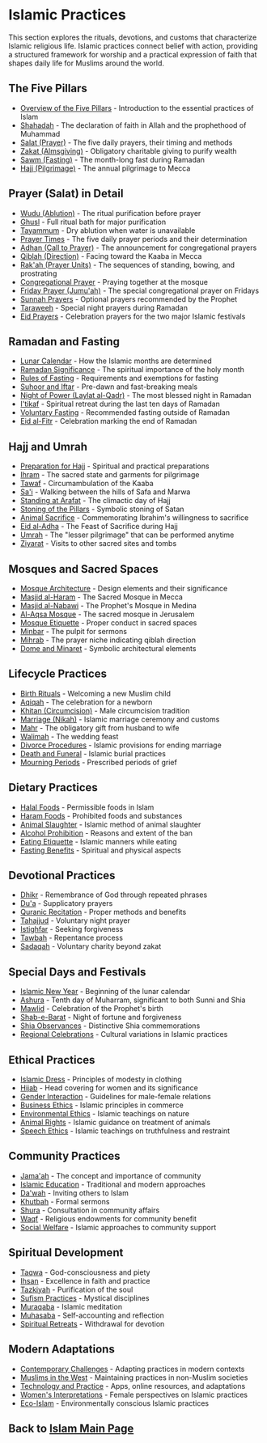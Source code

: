 # Islamic Practices

This section explores the rituals, devotions, and customs that characterize Islamic religious life. Islamic practices connect belief with action, providing a structured framework for worship and a practical expression of faith that shapes daily life for Muslims around the world.

## The Five Pillars

- [Overview of the Five Pillars](./five_pillars.md) - Introduction to the essential practices of Islam
- [Shahadah](./shahadah.md) - The declaration of faith in Allah and the prophethood of Muhammad
- [Salat (Prayer)](./salat.md) - The five daily prayers, their timing and methods
- [Zakat (Almsgiving)](./zakat.md) - Obligatory charitable giving to purify wealth
- [Sawm (Fasting)](./sawm.md) - The month-long fast during Ramadan
- [Hajj (Pilgrimage)](./hajj.md) - The annual pilgrimage to Mecca

## Prayer (Salat) in Detail

- [Wudu (Ablution)](./wudu.md) - The ritual purification before prayer
- [Ghusl](./ghusl.md) - Full ritual bath for major purification
- [Tayammum](./tayammum.md) - Dry ablution when water is unavailable
- [Prayer Times](./prayer_times.md) - The five daily prayer periods and their determination
- [Adhan (Call to Prayer)](./adhan.md) - The announcement for congregational prayers
- [Qiblah (Direction)](./qiblah.md) - Facing toward the Kaaba in Mecca
- [Rak'ah (Prayer Units)](./rakah.md) - The sequences of standing, bowing, and prostrating
- [Congregational Prayer](./congregational_prayer.md) - Praying together at the mosque
- [Friday Prayer (Jumu'ah)](./jumuah.md) - The special congregational prayer on Fridays
- [Sunnah Prayers](./sunnah_prayers.md) - Optional prayers recommended by the Prophet
- [Taraweeh](./taraweeh.md) - Special night prayers during Ramadan
- [Eid Prayers](./eid_prayers.md) - Celebration prayers for the two major Islamic festivals

## Ramadan and Fasting

- [Lunar Calendar](./islamic_calendar.md) - How the Islamic months are determined
- [Ramadan Significance](./ramadan_significance.md) - The spiritual importance of the holy month
- [Rules of Fasting](./fasting_rules.md) - Requirements and exemptions for fasting
- [Suhoor and Iftar](./suhoor_iftar.md) - Pre-dawn and fast-breaking meals
- [Night of Power (Laylat al-Qadr)](./laylat_al_qadr.md) - The most blessed night in Ramadan
- [I'tikaf](./itikaf.md) - Spiritual retreat during the last ten days of Ramadan
- [Voluntary Fasting](./voluntary_fasting.md) - Recommended fasting outside of Ramadan
- [Eid al-Fitr](./eid_al_fitr.md) - Celebration marking the end of Ramadan

## Hajj and Umrah

- [Preparation for Hajj](./hajj_preparation.md) - Spiritual and practical preparations
- [Ihram](./ihram.md) - The sacred state and garments for pilgrimage
- [Tawaf](./tawaf.md) - Circumambulation of the Kaaba
- [Sa'i](./sai.md) - Walking between the hills of Safa and Marwa
- [Standing at Arafat](./arafat.md) - The climactic day of Hajj
- [Stoning of the Pillars](./jamarat.md) - Symbolic stoning of Satan
- [Animal Sacrifice](./qurbani.md) - Commemorating Ibrahim's willingness to sacrifice
- [Eid al-Adha](./eid_al_adha.md) - The Feast of Sacrifice during Hajj
- [Umrah](./umrah.md) - The "lesser pilgrimage" that can be performed anytime
- [Ziyarat](./ziyarat.md) - Visits to other sacred sites and tombs

## Mosques and Sacred Spaces

- [Mosque Architecture](./mosque_architecture.md) - Design elements and their significance
- [Masjid al-Haram](./masjid_al_haram.md) - The Sacred Mosque in Mecca
- [Masjid al-Nabawi](./masjid_al_nabawi.md) - The Prophet's Mosque in Medina
- [Al-Aqsa Mosque](./al_aqsa.md) - The sacred mosque in Jerusalem
- [Mosque Etiquette](./mosque_etiquette.md) - Proper conduct in sacred spaces
- [Minbar](./minbar.md) - The pulpit for sermons
- [Mihrab](./mihrab.md) - The prayer niche indicating qiblah direction
- [Dome and Minaret](./dome_minaret.md) - Symbolic architectural elements

## Lifecycle Practices

- [Birth Rituals](./birth_rituals.md) - Welcoming a new Muslim child
- [Aqiqah](./aqiqah.md) - The celebration for a newborn
- [Khitan (Circumcision)](./khitan.md) - Male circumcision tradition
- [Marriage (Nikah)](./nikah.md) - Islamic marriage ceremony and customs
- [Mahr](./mahr.md) - The obligatory gift from husband to wife
- [Walimah](./walimah.md) - The wedding feast
- [Divorce Procedures](./divorce.md) - Islamic provisions for ending marriage
- [Death and Funeral](./janazah.md) - Islamic burial practices
- [Mourning Periods](./mourning.md) - Prescribed periods of grief

## Dietary Practices

- [Halal Foods](./halal.md) - Permissible foods in Islam
- [Haram Foods](./haram.md) - Prohibited foods and substances
- [Animal Slaughter](./dhabiha.md) - Islamic method of animal slaughter
- [Alcohol Prohibition](./alcohol_prohibition.md) - Reasons and extent of the ban
- [Eating Etiquette](./eating_etiquette.md) - Islamic manners while eating
- [Fasting Benefits](./fasting_benefits.md) - Spiritual and physical aspects

## Devotional Practices

- [Dhikr](./dhikr.md) - Remembrance of God through repeated phrases
- [Du'a](./dua.md) - Supplicatory prayers
- [Quranic Recitation](./quran_recitation.md) - Proper methods and benefits
- [Tahajjud](./tahajjud.md) - Voluntary night prayer
- [Istighfar](./istighfar.md) - Seeking forgiveness
- [Tawbah](./tawbah.md) - Repentance process
- [Sadaqah](./sadaqah.md) - Voluntary charity beyond zakat

## Special Days and Festivals

- [Islamic New Year](./islamic_new_year.md) - Beginning of the lunar calendar
- [Ashura](./ashura.md) - Tenth day of Muharram, significant to both Sunni and Shia
- [Mawlid](./mawlid.md) - Celebration of the Prophet's birth
- [Shab-e-Barat](./shab_e_barat.md) - Night of fortune and forgiveness
- [Shia Observances](./shia_observances.md) - Distinctive Shia commemorations
- [Regional Celebrations](./regional_celebrations.md) - Cultural variations in Islamic practices

## Ethical Practices

- [Islamic Dress](./islamic_dress.md) - Principles of modesty in clothing
- [Hijab](./hijab.md) - Head covering for women and its significance
- [Gender Interaction](./gender_interaction.md) - Guidelines for male-female relations
- [Business Ethics](./business_ethics.md) - Islamic principles in commerce
- [Environmental Ethics](./environmental_ethics.md) - Islamic teachings on nature
- [Animal Rights](./animal_rights.md) - Islamic guidance on treatment of animals
- [Speech Ethics](./speech_ethics.md) - Islamic teachings on truthfulness and restraint

## Community Practices

- [Jama'ah](./jamaah.md) - The concept and importance of community
- [Islamic Education](./islamic_education.md) - Traditional and modern approaches
- [Da'wah](./dawah.md) - Inviting others to Islam
- [Khutbah](./khutbah.md) - Formal sermons
- [Shura](./shura.md) - Consultation in community affairs
- [Waqf](./waqf.md) - Religious endowments for community benefit
- [Social Welfare](./social_welfare.md) - Islamic approaches to community support

## Spiritual Development

- [Taqwa](./taqwa.md) - God-consciousness and piety
- [Ihsan](./ihsan.md) - Excellence in faith and practice
- [Tazkiyah](./tazkiyah.md) - Purification of the soul
- [Sufism Practices](./sufism_practices.md) - Mystical disciplines
- [Muraqaba](./muraqaba.md) - Islamic meditation
- [Muhasaba](./muhasaba.md) - Self-accounting and reflection
- [Spiritual Retreats](./spiritual_retreats.md) - Withdrawal for devotion

## Modern Adaptations

- [Contemporary Challenges](./contemporary_challenges.md) - Adapting practices in modern contexts
- [Muslims in the West](./muslims_in_west.md) - Maintaining practices in non-Muslim societies
- [Technology and Practice](./technology_practice.md) - Apps, online resources, and adaptations
- [Women's Interpretations](./womens_interpretations.md) - Female perspectives on Islamic practices
- [Eco-Islam](./eco_islam.md) - Environmentally conscious Islamic practices

## Back to [Islam Main Page](../README.md) 